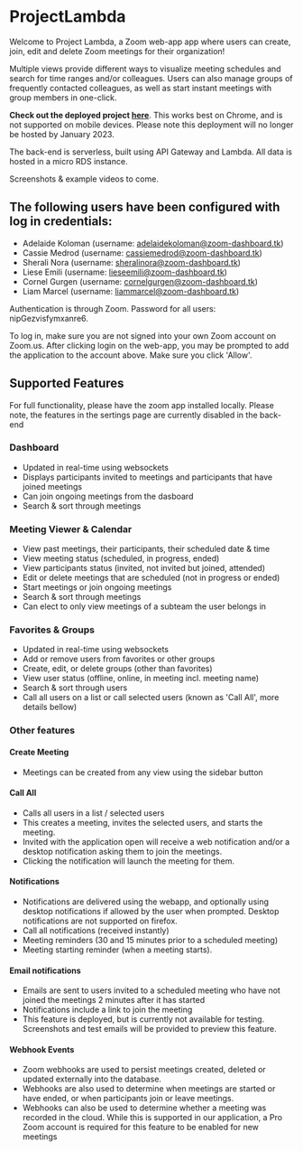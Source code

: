 # ProjectLambda

Welcome to Project Lambda, a Zoom web-app app where users can create, join, edit and delete Zoom meetings for their organization! 

Multiple views provide different ways to visualize meeting schedules and search for time ranges and/or colleagues. Users can also manage groups of frequently contacted colleagues, as well as start instant meetings with group members in one-click.

**Check out the deployed project [here](https://zoom-dashboard.tk)**. This works best on Chrome, and is not supported on mobile devices. 
Please note this deployment will no longer be hosted by January 2023.

The back-end is serverless, built using API Gateway and Lambda. All data is hosted in a micro RDS instance.

Screenshots & example videos to come.

## The following users have been configured with log in credentials:
- Adelaide Koloman (username: adelaidekoloman@zoom-dashboard.tk)
- Cassie Medrod (username: cassiemedrod@zoom-dashboard.tk)
- Sherali Nora (username: sheralinora@zoom-dashboard.tk)
- Liese Emili (username: lieseemili@zoom-dashboard.tk)
- Cornel Gurgen (username: cornelgurgen@zoom-dashboard.tk)
- Liam Marcel (username: liammarcel@zoom-dashboard.tk)

Authentication is through Zoom. Password for all users: nipGezvisfymxanre6.

To log in, make sure you are not signed into your own Zoom account on Zoom.us. 
After clicking login on the web-app, you may be prompted to add the application to the account above. Make sure you click 'Allow'.


## Supported Features
For full functionality, please have the zoom app installed locally. Please note, the features in the sertings page are currently disabled in the back-end
### Dashboard
- Updated in real-time using websockets
- Displays participants invited to meetings and participants that have joined meetings
- Can join ongoing meetings from the dasboard
- Search & sort through meetings

### Meeting Viewer & Calendar
- View past meetings, their participants, their scheduled date & time
- View meeting status (scheduled, in progress, ended)
- View participants status (invited, not invited but joined, attended)
- Edit or delete meetings that are scheduled (not in progress or ended)
- Start meetings or join ongoing meetings
- Search & sort through meetings
- Can elect to only view meetings of a subteam the user belongs in

### Favorites & Groups
- Updated in real-time using websockets
- Add or remove users from favorites or other groups
- Create, edit, or delete groups (other than favorites)
- View user status (offline, online, in meeting incl. meeting name)
- Search & sort through users
- Call all users on a list or call selected users (known as 'Call All', more details bellow)

### Other features

#### Create Meeting
- Meetings can be created from any view using the sidebar button

#### Call All
- Calls all users in a list / selected users 
- This creates a meeting, invites the selected users, and starts the meeting.
- Invited with the application open will receive a web notification and/or a desktop notification asking them to join the meetings.
- Clicking the notification will launch the meeting for them.


#### Notifications
- Notifications are delivered using the webapp, and optionally using desktop notifications if allowed by the user when prompted. Desktop notifications are not supported on firefox.
- Call all notifications (received instantly)
- Meeting reminders (30 and 15 minutes prior to a scheduled meeting)
- Meeting starting reminder (when a meeting starts).

#### Email notifications
- Emails are sent to users invited to a scheduled meeting who have not joined the meetings 2 minutes after it has started
- Notifications include a link to join the meeting
- This feature is deployed, but is currently not available for testing. Screenshots and test emails will be provided to preview this feature. 

#### Webhook Events
- Zoom webhooks are used to persist meetings created, deleted or updated externally into the database.
- Webhooks are also used to determine when meetings are started or have ended, or when participants join or leave meetings.
- Webhooks can also be used to determine whether a meeting was recorded in the cloud. While this is supported in our application, a Pro Zoom account is required for this feature to be enabled for new meetings
